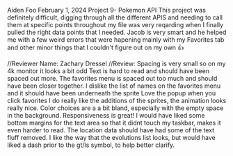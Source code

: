 Aiden Foo
February 1, 2024
Project 9- Pokemon API
This project was definitely difficult, digging through all the different APIS and needing to call them at specific points throughout my file was very reqarding when I finally pulled the right data points that I needed.
Jacob is very smart and he helped me with a few weird errors that were hapening mainly with my Favorites tab and other minor things that I couldn't figure out on my own 👍


//Reviewer Name: Zachary Dressel
//Review: Spacing is very small so on my 4k monitor it looks a bit odd
Text is hard to read and should have been spaced out more.
The favorites menu is spaced out too much and should have been closer together.
I dislike the list of names on the favorites menu and it should have been underneath the sprite
Love the popup when you click favorites
I do really like the additions of the sprites, the animation looks really nice.
Color choices are a a bit bland, especially with the empty space in the background.
Responsiveness is great! I would have liked some bottom margins for the text area so that it didnt touch my taskbar, makes it even harder to read.
The location data should have had some of the text fluff removed.
I like the way that the evolutions list looks, but would have liked a dash prior to the gt/ls symbol, to help better clarify.
